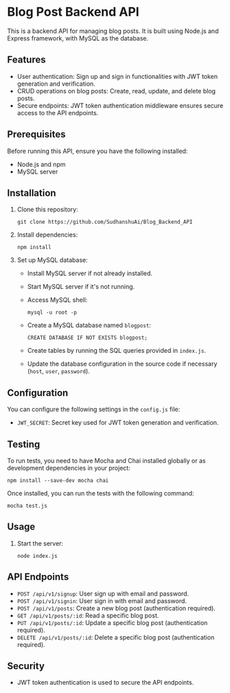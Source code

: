 # Blog Post Backend API

This is a backend API for managing blog posts. It is built using Node.js and Express framework, with MySQL as the database.

## Features

-   User authentication: Sign up and sign in functionalities with JWT token generation and verification.
-   CRUD operations on blog posts: Create, read, update, and delete blog posts.
-   Secure endpoints: JWT token authentication middleware ensures secure access to the API endpoints.

## Prerequisites

Before running this API, ensure you have the following installed:

-   Node.js and npm
-   MySQL server

## Installation

1.  Clone this repository:
    
    `git clone https://github.com/SudhanshuAi/Blog_Backend_API` 
    
2.  Install dependencies:
    
    `npm install` 
    
3.  Set up MySQL database:
    
    -   Install MySQL server if not already installed.
        
    -   Start MySQL server if it's not running.
        
    -   Access MySQL shell:
        
        
        `mysql -u root -p` 
        
    -   Create a MySQL database named `blogpost`:
        
        
        `CREATE DATABASE IF NOT EXISTS blogpost;` 
        
    -   Create tables by running the SQL queries provided in `index.js`.
        
    -   Update the database configuration in the source code if necessary (`host`, `user`, `password`).
        

## Configuration

You can configure the following settings in the `config.js` file:

-   `JWT_SECRET`: Secret key used for JWT token generation and verification.

## Testing

To run tests, you need to have Mocha and Chai installed globally or as development dependencies in your project:

`npm install --save-dev mocha chai` 

Once installed, you can run the tests with the following command:

`mocha test.js`

## Usage

1.  Start the server:
    
    
    `node index.js` 
    

## API Endpoints

-   `POST /api/v1/signup`: User sign up with email and password.
-   `POST /api/v1/signin`: User sign in with email and password.
-   `POST /api/v1/posts`: Create a new blog post (authentication required).
-   `GET /api/v1/posts/:id`: Read a specific blog post.
-   `PUT /api/v1/posts/:id`: Update a specific blog post (authentication required).
-   `DELETE /api/v1/posts/:id`: Delete a specific blog post (authentication required).

## Security

-   JWT token authentication is used to secure the API endpoints.
